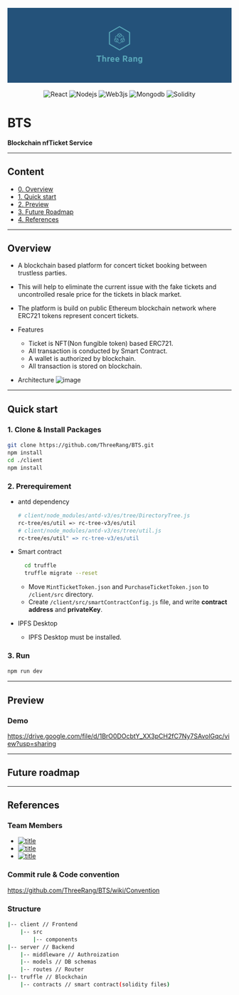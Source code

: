 <div align="center">
    <p align="center">
      <img src="./image/logoImage/twitter_header_photo_2.png" alt="Three Rang Logo" />
    </p>
</div>

<div align="center">

![React](https://img.shields.io/badge/React-61DAFB?style=flat-square&logo=React&logoColor=white)
![Nodejs](https://img.shields.io/badge/Node.js-339933?style=flat-square&logo=Node.js&logoColor=white)
![Web3js](https://img.shields.io/badge/Web3.js-F16822?style=flat-square&logo=Web3.js&logoColor=white)
![Mongodb](https://img.shields.io/badge/MongoDB-47A248?style=flat-square&logo=MongoDB&logoColor=white)
![Solidity](https://img.shields.io/badge/Solidity-363636?style=flat-square&logo=Solidity&logoColor=white)

</div>

# BTS

**Blockchain nfTicket Service**

---

## Content

- [0. Overview](#overview)
- [1. Quick start](#quick-start)
- [2. Preview](#preview)
- [3. Future Roadmap](#future-roadmap)
- [4. References](#references)

---

## Overview

- A blockchain based platform for concert ticket booking between trustless parties.
- This will help to eliminate the current issue with the fake tickets and uncontrolled resale price for the tickets in black market.
- The platform is build on public Ethereum blockchain network where ERC721 tokens represent concert tickets.

- Features

  - Ticket is NFT(Non fungible token) based ERC721.
  - All transaction is conducted by Smart Contract.
  - A wallet is authorized by blockchain.
  - All transaction is stored on blockchain.

- Architecture
  ![image](https://user-images.githubusercontent.com/48934522/193894308-089e98b4-c033-49bd-990a-c72583fd172e.png)

---

## Quick start

### 1. Clone & Install Packages

```bash
git clone https://github.com/ThreeRang/BTS.git
npm install
cd ./client
npm install
```

### 2. Prerequirement

- antd dependency

  ```bash
  # client/node_modules/antd-v3/es/tree/DirectoryTree.js
  rc-tree/es/util => rc-tree-v3/es/util
  # client/node_modules/antd-v3/es/tree/util.js
  rc-tree/es/util" => rc-tree-v3/es/util
  ```

- Smart contract

  ```bash
    cd truffle
    truffle migrate --reset
  ```

  - Move `MintTicketToken.json` and `PurchaseTicketToken.json` to `/client/src` directory.
  - Create `/client/src/smartContractConfig.js` file, and write **contract address** and **privateKey**.

- IPFS Desktop
  - IPFS Desktop must be installed.

### 3. Run

```bash
npm run dev
```

---

## Preview

### Demo

<https://drive.google.com/file/d/1BrO0DOcbtY_XX3pCH2fC7Ny7SAvolGqc/view?usp=sharing>

---

## Future roadmap

---

## References

### Team Members

- [![title](https://img.shields.io/badge/DEVLOPER-Song-123456)](https://github.com/songjaesong)
- [![title](https://img.shields.io/badge/DEVLOPER-Kwon-123456)](https://github.com/2ternal)
- [![title](https://img.shields.io/badge/DEVLOPER-Park-123456)](https://github.com/https://github.com/koreandrum97)

### Commit rule & Code convention

<https://github.com/ThreeRang/BTS/wiki/Convention>

### Structure

```bash
|-- client // Frontend
    |-- src
        |-- components
|-- server // Backend
    |-- middleware // Authroization
    |-- models // DB schemas
    |-- routes // Router
|-- truffle // Blockchain
    |-- contracts // smart contract(solidity files)
```
